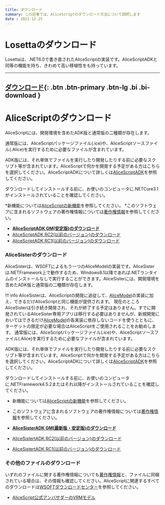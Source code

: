 ```yaml
---
title: ダウンロード
summary: この記事では、AliceScriptのダウンロード方法について説明します
date : 2021-12-25
---
```

# Losettaのダウンロード
Losettaは、.NET6.0で書き直されたAliceScriptの実装です。AliceScriptADKと同等の機能を持ち、きわめて高い移植性をも持っています。

---
[ ダウンロード](https://download.wsoft.ws/WS00138){: .btn .btn-primary .btn-lg .bi .bi-download }
---

# AliceScriptのダウンロード
AliceScriptには、開発環境を含めたADK版と通常版の二種類が存在します。

通常版には、AliceScriptパッケージファイル(.ice)や、AliceScriptソースファイル(.Alice)を実行するために必要なファイルが含まれています。

ADK版には、それ単体でファイルを実行したり開発したりする前に必要なスクリプト等が含まれています。AliceScriptで何かを開発する予定がある方はこちらを選択してください。AliceScriptADKについて詳しくは[AliceScriptADK](../alice-adk)を参照してください。

ダウンロードしてインストールする前に、お使いのコンピュータに.NETCore3.1がインストールされていることを確認してください。

*新機能については[AliceScriptの新機能](../features)を参照してください。
*このソフトウェアに含まれるソフトウェアの著作権情報については[著作権情報](../about)を参照してください。


*  **[AliceScriptADK GM(安定版)のダウンロード](https://download.wsoft.ws/WS00003)**
* [AliceScriptADK RC2(以前のバージョン)のダウンロード](https://download.wsoft.ws/WS00005)
* [AliceScriptADK RC1(以前のバージョン)のダウンロード](https://download.wsoft.ws/WS00007)

### AliceSisterのダウンロード
AliceSisterは、WSOFTによるもう一つのAliceModelの実装です。AliceSisterは.NETFramework上で動作するため、Windows8.1以降であれば.NETランタイムのインストールなしで実行することができます。AliceSisterには、開発環境を含めたADK版と通常版の二種類が存在します。

!!! info
    AliceSisterは、AliceScriptの開発に追従して、[AliceModel](../saim)の実装に加え、できるだけAliceScriptと同じ機能が提供されます。
    現在のところAliceSisterは引き続き開発され、それが終了する予定はありません。すでに開発されているAliceSister専用アプリは移行する必要はありませんが、新規開発においてはできるだけ[AliceModel](../saim)の各実装に依存しないコードを使うとともに、ターゲットの限定が必要な場合はAliceScriptをご使用されることをお勧めします。
通常版には、AliceScriptパッケージファイル(.ice)や、AliceScriptソースファイル(.Alice)を実行するために必要なファイルが含まれています。

ADK版には、それ単体でファイルを実行したり開発したりする前に必要なスクリプト等が含まれています。AliceScriptで何かを開発する予定がある方はこちらを選択してください。AliceScriptADKについて詳しくは[AliceScriptADK](../alice-adk)を参照してください。

ダウンロードしてインストールする前に、お使いのコンピュータに.NETFramework4.5.2またはそれ以降がインストールされていることを確認してください。

* 新機能については[AliceScriptの新機能](../features)を参照してください。
* このソフトウェアに含まれるソフトウェアの著作権情報については[著作権情報](../about)を参照してください。

* **[AliceSisterADK GM(最新版・安定版)のダウンロード](https://download.wsoft.ws/WS00004)**
* [AliceSistertADK RC2(以前のバージョン)のダウンロード](https://download.wsoft.ws/WS00006)
* [AliceSistertADK RC1(以前のバージョン)のダウンロード](https://download.wsoft.ws/WS00008)

### その他のファイルのダウンロード
いずれのファイルに関する著作権情報についても[著作権情報](../about)と、ファイルに同梱されている場合は、その情報も確認してください。AliceScriptに関連するすべてのダウンロードは[WSOFTダウンロードセンター](https://download.wsoft.ws/AliceScript)を参照してください。

* [AliceScript公式アンバサダーのVRMモデル](https://download.wsoft.ws/WS00086)